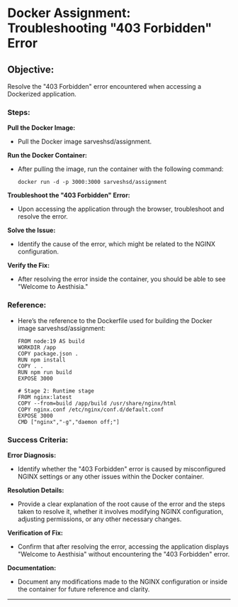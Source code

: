 # Docker Assignment: Troubleshooting "403 Forbidden" Error

## Objective:
   Resolve the "403 Forbidden" error encountered when accessing a Dockerized application.

### Steps:

 **Pull the Docker Image:**
 
  - Pull the Docker image sarveshsd/assignment.

**Run the Docker Container:**

 - After pulling the image, run the container with the following command:
      
       docker run -d -p 3000:3000 sarveshsd/assignment

**Troubleshoot the "403 Forbidden" Error:**

 - Upon accessing the application through the browser, troubleshoot and resolve the error.

**Solve the Issue:**

 - Identify the cause of the error, which might be related to the NGINX configuration.

**Verify the Fix:**

 - After resolving the error inside the container, you should be able to see "Welcome to Aesthisia."

### Reference:

- Here’s the reference to the Dockerfile used for building the Docker image sarveshsd/assignment:
  
      FROM node:19 AS build
      WORKDIR /app
      COPY package.json .
      RUN npm install
      COPY . .
      RUN npm run build
      EXPOSE 3000
      
      # Stage 2: Runtime stage
      FROM nginx:latest
      COPY --from=build /app/build /usr/share/nginx/html
      COPY nginx.conf /etc/nginx/conf.d/default.conf
      EXPOSE 3000
      CMD ["nginx","-g","daemon off;"]


### Success Criteria:

**Error Diagnosis:**

   - Identify whether the "403 Forbidden" error is caused by misconfigured NGINX settings or any other issues within the Docker container.

**Resolution Details:**

  - Provide a clear explanation of the root cause of the error and the steps taken to resolve it, whether it involves modifying NGINX configuration, adjusting permissions, or any other necessary changes.

**Verification of Fix:**
  - Confirm that after resolving the error, accessing the application displays "Welcome to Aesthisia" without encountering the "403 Forbidden" error.

**Documentation:**
  - Document any modifications made to the NGINX configuration or inside the container for future reference and clarity.

---